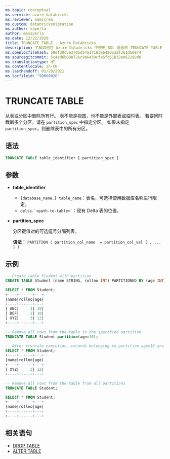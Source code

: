```yaml
---
ms.topic: conceptual
ms.service: azure-databricks
ms.reviewer: mamccrea
ms.custom: databricksmigration
ms.author: saperla
author: mssaperla
ms.date: 12/22/2020
title: TRUNCATE TABLE - Azure Databricks
description: 了解如何在 Azure Databricks 中使用 SQL 语言的 TRUNCATE TABLE 语法。
ms.openlocfilehash: 59ef20d5e370bd54a1718396420ca2f361d60974
ms.sourcegitcommit: 5c4ed6b098726c9a6439cfa6fc61b32e062198d0
ms.translationtype: HT
ms.contentlocale: zh-CN
ms.lasthandoff: 01/29/2021
ms.locfileid: "99060820"
---
```

# <a name="truncate-table"></a>TRUNCATE TABLE

从表或分区中删除所有行。 表不能是视图，也不能是外部表或临时表。 若要同时截断多个分区，请在 ``partition_spec`` 中指定分区。 如果未指定 ``partition_spec``，则删除表中的所有分区。

## <a name="syntax"></a>语法

```sql
TRUNCATE TABLE table_identifier [ partition_spec ]
```

## <a name="parameters"></a>参数

* **table_identifier**
  * ``[database_name.] table_name``：表名，可选择使用数据库名称进行限定。
  * `` delta.`<path-to-table>` ``：现有 Delta 表的位置。
* **partition_spec**

  分区键值对的可选逗号分隔列表。

  **语法：** ``PARTITION ( partition_col_name  = partition_col_val [ , ... ] )``

## <a name="examples"></a>示例

```sql
-- Create table Student with partition
CREATE TABLE Student (name STRING, rollno INT) PARTITIONED BY (age INT);

SELECT * FROM Student;
+----+------+---+
|name|rollno|age|
+----+------+---+
| ABC|     1| 10|
| DEF|     2| 10|
| XYZ|     3| 12|
+----+------+---+

-- Remove all rows from the table in the specified partition
TRUNCATE TABLE Student partition(age=10);

-- After truncate execution, records belonging to partition age=10 are removed
SELECT * FROM Student;
+----+------+---+
|name|rollno|age|
+----+------+---+
| XYZ|     3| 12|
+----+------+---+

-- Remove all rows from the table from all partitions
TRUNCATE TABLE Student;

SELECT * FROM Student;
+----+------+---+
|name|rollno|age|
+----+------+---+
+----+------+---+
```

## <a name="related-statements"></a>相关语句

* [DROP TABLE](sql-ref-syntax-ddl-drop-table.md)
* [ALTER TABLE](sql-ref-syntax-ddl-alter-table.md)